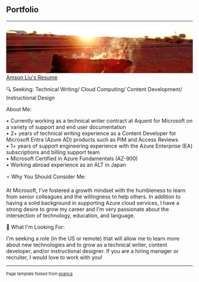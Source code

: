 ## Portfolio

---

<img src="images/fire.jpg?raw=true"/>
<a href="https://drive.google.com/file/d/1CR0d3fOJArxxs5e7fEL3IrWnhBoh_2S2/view?usp=sharing" target="_blank">Amson Liu's Resume</a>
<br>

🔍 Seeking: Technical Writing/ Cloud Computing/ Content Development/ Instructional Design 

About Me:

• Currently working as a technical writer contract at Aquent for Microsoft on a variety of support and end user documentation<br>
• 2+ years of technical writing experience as a Content Developer for Microsoft Entra (Azure AD) products such as PIM and Access Reviews<br>
• 1+ years of support engineering experience with the Azure Enterprise (EA) subscriptions and billing support team<br>
• Microsoft Certified in Azure Fundamentals (AZ-900)<br>
• Working abroad experience as an ALT in Japan<br>

⭐ Why You Should Consider Me:

At Microsoft, I've fostered a growth mindset with the humbleness to learn from senior colleagues and the willingness to help others. In addition to having a solid background in supporting Azure cloud services, I have a strong desire to grow my career and I'm very passionate about the intersection of technology, education, and language.

🚀 What I'm Looking For:

I'm seeking a role (in the US or remote) that will allow me to learn more about new technologies and to grow as a technical writer, content developer, and/or instructional designer. If you are a hiring manager or recruiter, I would love to work with you!


---
<p style="font-size:11px">Page template forked from <a href="https://github.com/evanca/quick-portfolio" target="_blank">evanca</a></p>
<!-- Remove above link if you don't want to attibute -->
